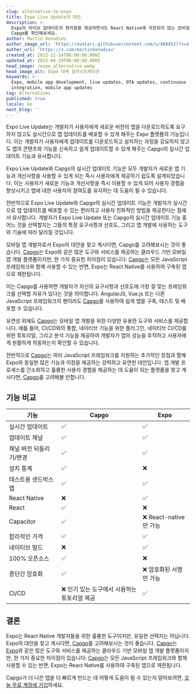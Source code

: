 ```yaml
---
slug: alternative-to-expo
title: Expo Live Update의 대안
description: >-
  Expo의 라이브 업데이트의 편리함을 제공하면서도 React Native에 국한되지 않는 모바일 앱 개발 플랫폼을 찾고 계신가요?
  Capgo를 확인해보세요.
author: Martin Donadieu
author_image_url: 'https://avatars.githubusercontent.com/u/4084527?v=4'
author_url: 'https://x.com/martindonadieu'
created_at: 2022-12-14T00:00:00.000Z
updated_at: 2023-06-29T00:00:00.000Z
head_image: /expo_alternative.webp
head_image_alt: Expo 대체 일러스트레이션
keywords: >-
  Expo, mobile app development, live updates, OTA updates, continuous
  integration, mobile app updates
tag: Alternatives
published: true
locale: ko
next_blog: ''
---
```

Expo Live Update는 개발자가 사용자에게 새로운 버전의 앱을 다운로드하도록 요구하지 않고도 실시간으로 앱 업데이트를 배포할 수 있게 해주는 Expo 플랫폼의 기능입니다. 이는 개발자가 사용자에게 업데이트를 다운로드하고 설치하는 과정을 강요하지 않고도 앱의 콘텐츠와 기능을 신속하고 쉽게 업데이트할 수 있게 해주는 Capgo의 실시간 업데이트 기능과 유사합니다.

Expo Live Update와 Capgo의 실시간 업데이트 기능은 모두 개발자가 새로운 앱 기능과 개선사항을 사용할 수 있게 되는 즉시 사용자에게 제공하기 쉽도록 설계되었습니다. 이는 사용자가 새로운 기능과 개선사항을 즉시 이용할 수 있게 되어 사용자 경험을 향상시키고 앱에 대한 사용자의 참여도를 유지하는 데 도움이 될 수 있습니다.

전반적으로 Expo Live Update와 Capgo의 실시간 업데이트 기능은 개발자가 실시간으로 앱 업데이트를 배포할 수 있는 편리하고 사용자 친화적인 방법을 제공한다는 점에서 유사합니다. 개발자가 Expo Live Update 또는 Capgo의 실시간 업데이트 기능 중 어느 것을 선택할지는 그들의 특정 요구사항과 선호도, 그리고 앱 개발에 사용하는 도구와 기술에 따라 달라질 것입니다.

모바일 앱 개발자로서 Expo의 대안을 찾고 계시다면, Capgo를 고려해보시는 것이 좋습니다. [Capgo](/register/)는 Expo와 같은 많은 도구와 서비스를 제공하는 클라우드 기반 모바일 앱 개발 플랫폼이지만, 한 가지 중요한 차이점이 있습니다: [Capgo](/register/)는 모든 JavaScript 프레임워크와 함께 사용할 수 있는 반면, Expo는 React Native를 사용하여 구축된 앱으로 제한됩니다.

이는 Capgo를 사용하면 개발자가 자신의 요구사항과 선호도에 가장 잘 맞는 프레임워크를 선택할 자유가 있다는 것을 의미합니다. AngularJS, Vue.js 또는 다른 JavaScript 프레임워크의 팬이라도 [Capgo](/register/)를 사용하여 쉽게 앱을 구축, 테스트 및 배포할 수 있습니다.

유연성 외에도 [Capgo](/register/)는 모바일 앱 개발을 위한 다양한 유용한 도구와 서비스를 제공합니다. 예를 들어, CI/CD와의 통합, 네이티브 기능을 위한 플러그인, 네이티브 CI/CD를 위한 튜토리얼, 그리고 분석 기능을 제공하여 개발자가 앱의 성능을 추적하고 사용자에게 원활하게 작동하는지 확인할 수 있습니다.

전반적으로 [Capgo](/register/)는 여러 JavaScript 프레임워크를 지원하는 추가적인 장점과 함께 Expo와 동일한 많은 기능과 이점을 제공하는 강력하고 유연한 대안입니다. 앱 개발 프로세스를 간소화하고 훌륭한 사용자 경험을 제공하는 데 도움이 되는 플랫폼을 찾고 계시다면, [Capgo](/register/)를 고려해볼 만합니다.

## 기능 비교

| 기능 | Capgo | Expo |
| --- | --- | --- |
| 실시간 업데이트 | ✅ | ✅ |
| 업데이트 채널 | ✅ | ✅ |
| 채널 버전 되돌리기/변경 | ✅ | ✅ |
| 설치 통계 | ✅ | ❌ |
| 테스트용 샌드박스 앱 | ✅ | ✅ |
| React Native | ❌ | ✅ |
| React | ✅ | ❌ |
| Capacitor | ✅ | ❌ React-native만 가능 |
| 합리적인 가격 | ✅ | ✅ |
| 네이티브 빌드 | ❌ | ✅ |
| 100% 오픈소스 | ✅ | ❌ |
| 종단간 암호화 | ✅ | ❌ 암호화된 서명만 가능 |
| CI/CD | ❌ 인기 있는 도구에서 사용하는 튜토리얼 제공 | ✅ |

## 결론

Expo는 React Native 개발자들을 위한 훌륭한 도구이지만, 유일한 선택지는 아닙니다. Expo의 대안을 찾고 계시다면, [Capgo](/register/)를 고려해보시는 것이 좋습니다. [Capgo](/register/)는 [Expo](https://expo.dev/)와 같은 많은 도구와 서비스를 제공하는 클라우드 기반 모바일 앱 개발 플랫폼이지만, 한 가지 중요한 차이점이 있습니다: [Capgo](/register/)는 모든 JavaScript 프레임워크와 함께 사용할 수 있는 반면, Expo는 React Native를 사용하여 구축된 앱으로 제한됩니다.

Capgo가 더 나은 앱을 더 빠르게 만드는 데 어떻게 도움이 될 수 있는지 알아보려면, [오늘 무료 계정에 가입](/register/)하세요.

